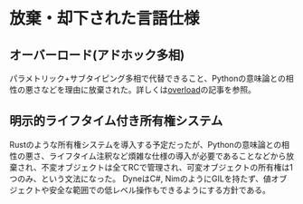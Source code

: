 # 放棄・却下された言語仕様

## オーバーロード(アドホック多相)

パラメトリック+サブタイピング多相で代替できること、Pythonの意味論との相性の悪さなどを理由に放棄された。詳しくは[overload](../syntax/type/overloading.md)の記事を参照。

## 明示的ライフタイム付き所有権システム

Rustのような所有権システムを導入する予定だったが、Pythonの意味論との相性の悪さ、ライフタイム注釈など煩雑な仕様の導入が必要であることなどから放棄され、不変オブジェクトは全てRCで管理され、可変オブジェクトの所有権は1つのみ、という文法になった。
DyneはC#, NimのようにGILを持たず、値オブジェクトや安全な範囲での低レベル操作もできるようにする方針である。
